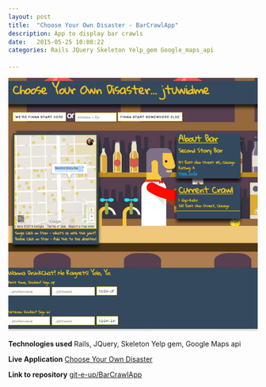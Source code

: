 ```yaml
---
layout: post
title:  "Choose Your Own Disaster - BarCrawlApp"
description: App to display bar crawls
date:   2015-05-25 10:08:22
categories: Rails JQuery Skeleton Yelp_gem Google_maps_api

---
```


<img src= "/img/BarCrawlApp.png" alt= 'BarCrawlApp image'>

**Technologies used**
Rails,
JQuery,
Skeleton
Yelp gem,
Google Maps api

**Live Application**
<a href="https://linusdisaster.herokuapp.com/" target="_blank">Choose Your Own Disaster</a>

**Link to repository**
<a href="https://github.com/git-e-up/BarCrawlApp" target="_blank">git-e-up/BarCrawlApp</a>
